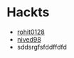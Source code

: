 # Hackts
- [rohit0128](https://github.com/rohit0128)
- [nived98](https://github.com/nived98)
- sddsrgfsfddffdfd
